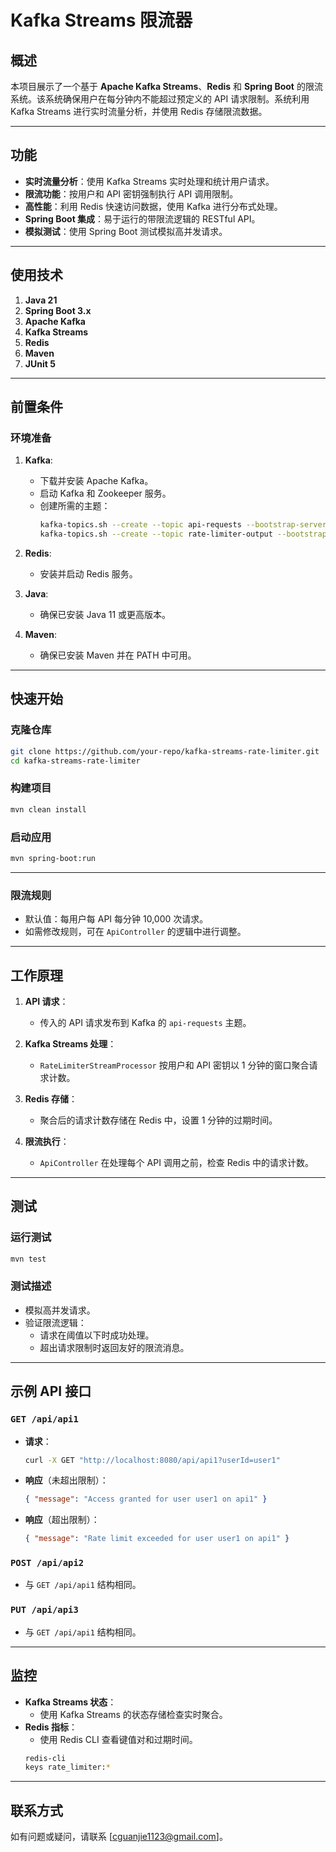 # Kafka Streams 限流器

## 概述
本项目展示了一个基于 **Apache Kafka Streams**、**Redis** 和 **Spring Boot** 的限流系统。该系统确保用户在每分钟内不能超过预定义的 API 请求限制。系统利用 Kafka Streams 进行实时流量分析，并使用 Redis 存储限流数据。

---

## 功能
- **实时流量分析**：使用 Kafka Streams 实时处理和统计用户请求。
- **限流功能**：按用户和 API 密钥强制执行 API 调用限制。
- **高性能**：利用 Redis 快速访问数据，使用 Kafka 进行分布式处理。
- **Spring Boot 集成**：易于运行的带限流逻辑的 RESTful API。
- **模拟测试**：使用 Spring Boot 测试模拟高并发请求。

---

## 使用技术

1. **Java 21**
2. **Spring Boot 3.x**
3. **Apache Kafka**
4. **Kafka Streams**
5. **Redis**
6. **Maven**
7. **JUnit 5**

---

## 前置条件

### 环境准备
1. **Kafka**:
   - 下载并安装 Apache Kafka。
   - 启动 Kafka 和 Zookeeper 服务。
   - 创建所需的主题：
     ```bash
     kafka-topics.sh --create --topic api-requests --bootstrap-server localhost:9092
     kafka-topics.sh --create --topic rate-limiter-output --bootstrap-server localhost:9092
     ```

2. **Redis**:
   - 安装并启动 Redis 服务。

3. **Java**:
   - 确保已安装 Java 11 或更高版本。

4. **Maven**:
   - 确保已安装 Maven 并在 PATH 中可用。

---

## 快速开始

### 克隆仓库
```bash
git clone https://github.com/your-repo/kafka-streams-rate-limiter.git
cd kafka-streams-rate-limiter
```

### 构建项目
```bash
mvn clean install
```

### 启动应用
```bash
mvn spring-boot:run
```

---


### 限流规则
- 默认值：每用户每 API 每分钟 10,000 次请求。
- 如需修改规则，可在 `ApiController` 的逻辑中进行调整。

---

## 工作原理

1. **API 请求**：
   - 传入的 API 请求发布到 Kafka 的 `api-requests` 主题。

2. **Kafka Streams 处理**：
   - `RateLimiterStreamProcessor` 按用户和 API 密钥以 1 分钟的窗口聚合请求计数。

3. **Redis 存储**：
   - 聚合后的请求计数存储在 Redis 中，设置 1 分钟的过期时间。

4. **限流执行**：
   - `ApiController` 在处理每个 API 调用之前，检查 Redis 中的请求计数。

---

## 测试

### 运行测试
```bash
mvn test
```

### 测试描述
- 模拟高并发请求。
- 验证限流逻辑：
  - 请求在阈值以下时成功处理。
  - 超出请求限制时返回友好的限流消息。

---

## 示例 API 接口

### `GET /api/api1`
- **请求**：
  ```bash
  curl -X GET "http://localhost:8080/api/api1?userId=user1"
  ```
- **响应**（未超出限制）：
  ```json
  { "message": "Access granted for user user1 on api1" }
  ```
- **响应**（超出限制）：
  ```json
  { "message": "Rate limit exceeded for user user1 on api1" }
  ```

### `POST /api/api2`
- 与 `GET /api/api1` 结构相同。

### `PUT /api/api3`
- 与 `GET /api/api1` 结构相同。

---

## 监控

- **Kafka Streams 状态**：
  - 使用 Kafka Streams 的状态存储检查实时聚合。
- **Redis 指标**：
  - 使用 Redis CLI 查看键值对和过期时间。
  ```bash
  redis-cli
  keys rate_limiter:*
  ```


---

## 联系方式
如有问题或疑问，请联系 [cguanjie1123@gmail.com]。

